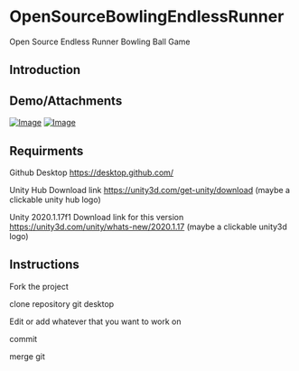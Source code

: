 # OpenSourceBowlingEndlessRunner

Open Source Endless Runner Bowling Ball Game

## Introduction

## Demo/Attachments

[![Image](https://i.ibb.co/k65F3n7/7263dcf5-133e-44fd-b4ab-5e8e25517e64.jpg "Image 1")](https://github.com/yazan929/OpenSourceBowlingEndlessRunner)
[![Image](https://raw.githubusercontent.com/yazan929/OpenSourceBowlingEndlessRunner/demo/image2.jpeg "Image 2")](https://github.com/yazan929/OpenSourceBowlingEndlessRunner)

## Requirments

Github Desktop
https://desktop.github.com/

Unity Hub
Download link
https://unity3d.com/get-unity/download
(maybe a clickable unity hub logo)

Unity 2020.1.17f1
Download link for this version
https://unity3d.com/unity/whats-new/2020.1.17
(maybe a clickable unity3d logo)

## Instructions

Fork the project

clone repository git desktop

Edit or add whatever that you want to work on

commit

merge git
